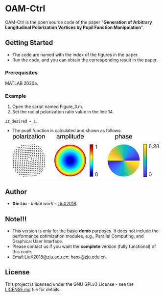 # OAM-Ctrl

OAM-Ctrl is the open source code of the paper "**Generation of Arbitrary Longitudinal Polarization Vortices by Pupil Function Manipulation**".

## Getting Started

- The code are named with the index of the figures in the paper.  
- Run the code, and you can obtain the corresponding result in the paper.

### Prerequisites

MATLAB 2020a.

### Example

1. Open the script named Figure_3.m.  
2. Set the radial polarization ratio value in the line 14.  
```
Iz_desired = 1;
```
- The pupil function is calculated and shown as follows:  
![image](https://github.com/Hao-Laboratory/OAM-Ctrl/blob/master/OAM-Ctrl/data/Pupil%20Function.png)

## Author

* **Xin Liu** - *Initial work* - [LiuX2018](https://github.com/LiuX2018).

## Note!!!

- This version is only for the basic **demo** purposes.  It does not include the performance optimization modules, e.g., Parallel Computing, and Graphical User Interface.
- Please contact us if you want the **complete** version (fully functional) of this code.
- Email:LiuX2018@zju.edu.cn; haox@zju.edu.cn.

## License

This project is licensed under the GNU GPLv3 License - see the [LICENSE.md](LICENSE.md) file for details.

